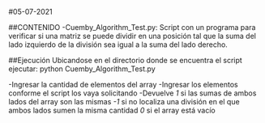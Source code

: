 #05-07-2021

##CONTENIDO
-Cuemby_Algorithm_Test.py: Script con un programa para verificar si una matriz se puede dividir en una posición tal que la suma del lado izquierdo de la división sea igual a la suma del lado derecho.

##Ejecución
Ubicandose en el directorio donde se encuentra el script ejecutar:
python Cuemby_Algorithm_Test.py

-Ingresar la cantidad de elementos del array
-Ingresar los elementos conforme el script los vaya solicitando
-Devuelve 
	*1* si las sumas de ambos lados del array son las mismas
	*-1* si no localiza una división en el que ambos lados sumen la misma cantidad
	*0* si el array está vacío
